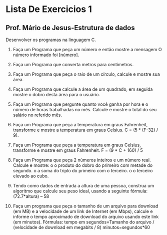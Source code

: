 # Lista De Exercicios 1
## Prof. Mário de Jesus-Estrutura de dados

Desenvolver os programas na linguagem C.

1. Faça um Programa que peça um número e então mostre a mensagem O número informado foi [número]. 

2. Faça um Programa que converta metros para centímetros. 

3. Faça um Programa que peça o raio de um círculo, calcule e mostre sua área. 

4. Faça um Programa que calcule a área de um quadrado, em seguida mostre o dobro desta área para o usuário. 

5. Faça um Programa que pergunte quanto você ganha por hora e o número de horas trabalhadas no mês. Calcule e mostre o total do seu salário no referido mês. 

6. Faça um Programa que peça a temperatura em graus Fahrenheit, transforme e mostre a temperatura em graus Celsius. 
C = (5 * (F-32) / 9). 

7. Faça um Programa que peça a temperatura em graus Celsius, transforme e mostre em graus Fahrenheit. 
F = (9 * C + 160) / 5

8. Faça um Programa que peça 2 números inteiros e um número real. Calcule e mostre: 
o	o produto do dobro do primeiro com metade do segundo. 
o	a soma do triplo do primeiro com o terceiro. 
o	o terceiro elevado ao cubo. 

9. Tendo como dados de entrada a altura de uma pessoa, construa um algoritmo que calcule seu peso ideal, usando a seguinte fórmula: (72.7*altura) – 58

10. Faça um programa que peça o tamanho de um arquivo para download (em MB) e a velocidade de um link de Internet (em Mbps), calcule e informe o tempo aproximado de download do arquivo usando este link (em minutos). Fórmulas:
tempo em segundos=Tamanho do arquivo / (velocidade de download em megabits / 8)
minutos=segundos*60

